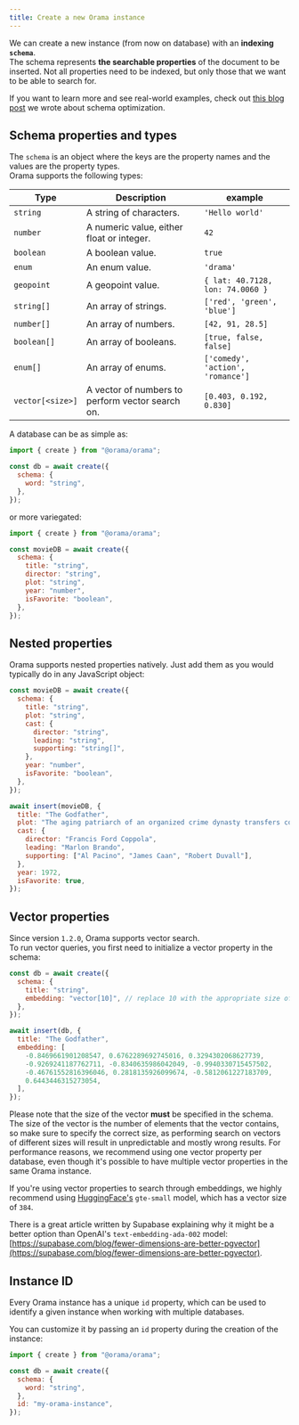 ```yaml
---
title: Create a new Orama instance
---
```


We can create a new instance (from now on database) with an **indexing `schema`**.<br/>
The schema represents **the searchable properties** of the document to be inserted.
Not all properties need to be indexed, but only those that we want to be able to search for.

If you want to learn more and see real-world examples, check out [this blog post](https://oramasearch.com/blog/optimizing-orama-schema-optimization) we wrote about schema optimization.

## Schema properties and types

The `schema` is an object where the keys are the property names and the values are the property types. \
Orama supports the following types:

| Type             | Description                                      | example                           |
| ---------------- | ------------------------------------------------ | --------------------------------- |
| `string`         | A string of characters.                          | `'Hello world'`                   |
| `number`         | A numeric value, either float or integer.        | `42`                              |
| `boolean`        | A boolean value.                                 | `true`                            |
| `enum`           | An enum value.                                   | `'drama'`                         |
| `geopoint`       | A geopoint value.                                | `{ lat: 40.7128, lon: 74.0060 }`  |
| `string[]`       | An array of strings.                             | `['red', 'green', 'blue']`        |
| `number[]`       | An array of numbers.                             | `[42, 91, 28.5]`                  |
| `boolean[]`      | An array of booleans.                            | `[true, false, false]`            |
| `enum[]`         | An array of enums.                               | `['comedy', 'action', 'romance']` |
| `vector[<size>]` | A vector of numbers to perform vector search on. | `[0.403, 0.192, 0.830]`           |

A database can be as simple as:

```javascript copy
import { create } from "@orama/orama";

const db = await create({
  schema: {
    word: "string",
  },
});
```

or more variegated:

```javascript copy
import { create } from "@orama/orama";

const movieDB = await create({
  schema: {
    title: "string",
    director: "string",
    plot: "string",
    year: "number",
    isFavorite: "boolean",
  },
});
```

## Nested properties

Orama supports nested properties natively. Just add them as you would typically do in any JavaScript object:

```javascript copy
const movieDB = await create({
  schema: {
    title: "string",
    plot: "string",
    cast: {
      director: "string",
      leading: "string",
      supporting: "string[]",
    },
    year: "number",
    isFavorite: "boolean",
  },
});

await insert(movieDB, {
  title: "The Godfather",
  plot: "The aging patriarch of an organized crime dynasty transfers control of his clandestine empire to his reluctant son.",
  cast: {
    director: "Francis Ford Coppola",
    leading: "Marlon Brando",
    supporting: ["Al Pacino", "James Caan", "Robert Duvall"],
  },
  year: 1972,
  isFavorite: true,
});
```

## Vector properties

Since version `1.2.0`, Orama supports vector search. \
To run vector queries, you first need to initialize a vector property in the schema:

```javascript copy
const db = await create({
  schema: {
    title: "string",
    embedding: "vector[10]", // replace 10 with the appropriate size of your vector
  },
});

await insert(db, {
  title: "The Godfather",
  embedding: [
    -0.8469661901208547, 0.6762289692745016, 0.3294302068627739,
    -0.9269241187762711, -0.8340635986042049, -0.9940330715457502,
    -0.46761552816396046, 0.2818135926099674, -0.5812061227183709,
    0.6443446315273054,
  ],
});
```

Please note that the size of the vector **must** be specified in the schema. \
The size of the vector is the number of elements that the vector contains, so make sure to specify the correct size, as performing search on vectors of different sizes will result in unpredictable and mostly wrong results.
For performance reasons, we recommend using one vector property per database, even though it's possible to have multiple vector properties in the same Orama instance.

If you're using vector properties to search through embeddings, we highly recommend using [HuggingFace's](https://huggingface.co/) `gte-small` model, which has a vector size of `384`.

There is a great article written by Supabase explaining why it might be a better option than OpenAI's `text-embedding-ada-002` model: [https://supabase.com/blog/fewer-dimensions-are-better-pgvector](https://supabase.com/blog/fewer-dimensions-are-better-pgvector).

## Instance ID

Every Orama instance has a unique `id` property, which can be used to identify a given instance when working with multiple databases.

You can customize it by passing an `id` property during the creation of the instance:

```javascript copy
import { create } from "@orama/orama";

const db = await create({
  schema: {
    word: "string",
  },
  id: "my-orama-instance",
});
```
